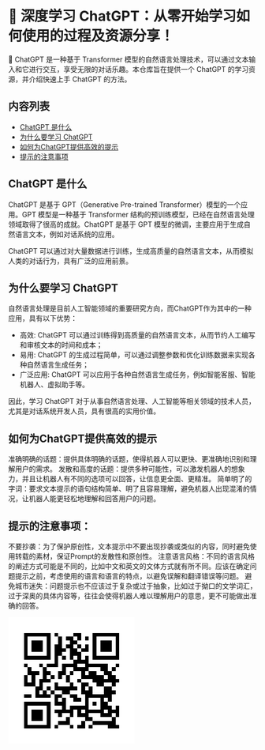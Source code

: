 # 📕 深度学习 ChatGPT：从零开始学习如何使用的过程及资源分享！

💬 ChatGPT 是一种基于 Transformer 模型的自然语言处理技术，可以通过文本输入和它进行交互，享受无限的对话乐趣。本仓库旨在提供一个 ChatGPT 的学习资源，并介绍快速上手 ChatGPT 的方法。

## 内容列表

- [ChatGPT 是什么](#ChatGPT-是什么)
- [为什么要学习 ChatGPT](#为什么要学习-ChatGPT)
- [如何为ChatGPT提供高效的提示](#如何为ChatGPT提供高效的提示)
- [提示的注意事项](#提示的注意事项)

## ChatGPT 是什么

ChatGPT 是基于 GPT（Generative Pre-trained Transformer）模型的一个应用。GPT 模型是一种基于 Transformer 结构的预训练模型，已经在自然语言处理领域取得了很高的成就。ChatGPT 是基于 GPT 模型的微调，主要应用于生成自然语言文本，例如对话系统的应用。

ChatGPT 可以通过对大量数据进行训练，生成高质量的自然语言文本，从而模拟人类的对话行为，具有广泛的应用前景。

## 为什么要学习 ChatGPT

自然语言处理是目前人工智能领域的重要研究方向，而ChatGPT作为其中的一种应用，具有以下优势：

- 高效: ChatGPT 可以通过训练得到高质量的自然语言文本，从而节约人工编写和审核文本的时间和成本；
- 易用: ChatGPT 的生成过程简单，可以通过调整参数和优化训练数据来实现各种自然语言生成任务；
- 广泛应用: ChatGPT 可以应用于各种自然语言生成任务，例如智能客服、智能机器人、虚拟助手等。

因此，学习 ChatGPT 对于从事自然语言处理、人工智能等相关领域的技术人员，尤其是对话系统开发人员，具有很高的实用价值。

## 如何为ChatGPT提供高效的提示

准确明确的话题：提供具体明确的话题，使得机器人可以更快、更准确地识别和理解用户的需求。
发散和高度的话题：提供多种可能性，可以激发机器人的想象力，并且让机器人有不同的选项可以回答，让信息更全面、更精准。
简单明了的字词：要求文本提示的语句结构简单、明了且容易理解，避免机器人出现混淆的情况，让机器人能更轻松地理解和回答用户的问题。

## 提示的注意事项：

不要抄袭：为了保护原创性，文本提示中不要出现抄袭或类似的内容，同时避免使用转载的素材，保证Prompt的发散性和原创性。
注意语言风格：不同的语言风格的阐述方式可能是不同的，比如中文和英文的文体方式就有所不同。应该在确定问题提示之前，考虑使用的语言和语言的特点，以避免误解和翻译错误等问题。
避免城市迷失：问题提示也不应该过于复杂或过于抽象，比如过于拗口的文学词汇，过于深奥的具体内容等，往往会使得机器人难以理解用户的意思，更不可能做出准确的回答。

![免费体验地址](./images/free.png)
